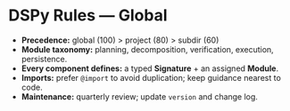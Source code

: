 # DSPy Rules — Global

- **Precedence:** global (100) > project (80) > subdir (60)
- **Module taxonomy:** planning, decomposition, verification, execution, persistence.
- **Every component defines:** a typed **Signature** + an assigned **Module**.
- **Imports:** prefer `@import` to avoid duplication; keep guidance nearest to code.
- **Maintenance:** quarterly review; update `version` and change log.
